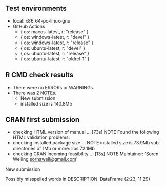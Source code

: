 ## Test environments

- local: x86_64-pc-linux-gnu
- GitHub Actions
  - { os: macos-latest, r: "release" }
  - { os: windows-latest, r: "devel" }
  - { os: windows-latest, r: "release" }
  - { os: ubuntu-latest, r: "devel" }
  - { os: ubuntu-latest, r: "release" }
  - { os: ubuntu-latest, r: "oldrel-1" }

## R CMD check results

- There were no ERRORs or WARNINGs.
- There was 2 NOTEs.
  - New submission
  - installed size is 140.8Mb
  
  
## CRAN first submission

* checking HTML version of manual ... [73s] NOTE
Found the following HTML validation problems:
* checking installed package size ... NOTE
  installed size is 73.9Mb
  sub-directories of 1Mb or more:
    libs  72.1Mb
* checking CRAN incoming feasibility ... [13s] NOTE
Maintainer: 'Soren Welling <sorhawell@gmail.com>'

New submission

Possibly misspelled words in DESCRIPTION:
  DataFrame (2:23, 11:29)
